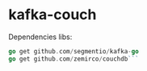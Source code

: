 # kafka-couch

Dependencies libs:

```go get github.com/nu7hatch/gouuid
go get github.com/segmentio/kafka-go
go get github.com/zemirco/couchdb```
